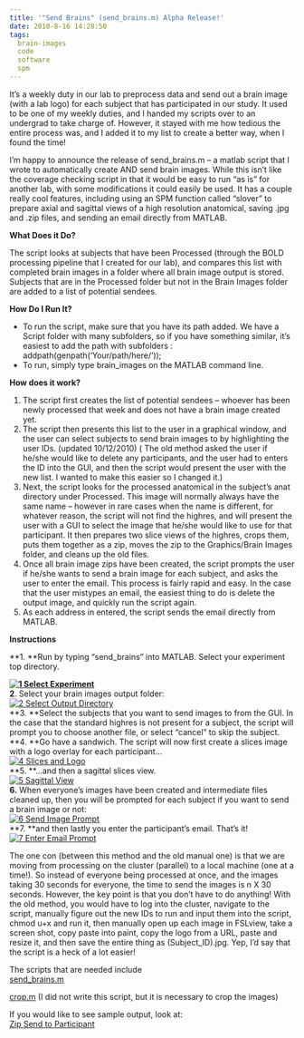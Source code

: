 ```yaml
---
title: '"Send Brains" (send_brains.m) Alpha Release!'
date: 2010-8-16 14:28:50
tags:
  brain-images
  code
  software
  spm
---
```



It’s a weekly duty in our lab to preprocess data and send out a brain image (with a lab logo) for each subject that has participated in our study. It used to be one of my weekly duties, and I handed my scripts over to an undergrad to take charge of. However, it stayed with me how tedious the entire process was, and I added it to my list to create a better way, when I found the time!

I’m happy to announce the release of send_brains.m – a matlab script that I wrote to automatically create AND send brain images. While this isn’t like the coverage checking script in that it would be easy to run “as is” for another lab, with some modifications it could easily be used. It has a couple really cool features, including using an SPM function called “slover” to prepare axial and sagittal views of a high resolution anatomical, saving .jpg and .zip files, and sending an email directly from MATLAB.

**What Does it Do?**

The script looks at subjects that have been Processed (through the BOLD processing pipeline that I created for our lab), and compares this list with completed brain images in a folder where all brain image output is stored. Subjects that are in the Processed folder but not in the Brain Images folder are added to a list of potential sendees.

**How Do I Run It?**

- To run the script, make sure that you have its path added. We have a Script folder with many subfolders, so if you have something similar, it’s easiest to add the path with subfolders : addpath(genpath(‘Your/path/here/’));
- To run, simply type brain_images on the MATLAB command line.

**How does it work?**

1. The script first creates the list of potential sendees – whoever has been newly processed that week and does not have a brain image created yet.
2. The script then presents this list to the user in a graphical window, and the user can select subjects to send brain images to by highlighting the user IDs. (updated 10/12/2010) ( The old method asked the user if he/she would like to delete any participants, and the user had to enters the ID into the GUI, and then the script would present the user with the new list. I wanted to make this easier so I changed it.)
3. Next, the script looks for the processed anatomical in the subject’s anat directory under Processed. This image will normally always have the same name – however in rare cases when the name is different, for whatever reason, the script will not find the highres, and will present the user with a GUI to select the image that he/she would like to use for that participant. It then prepares two slice views of the highres, crops them, puts them together as a zip, moves the zip to the Graphics/Brain Images folder, and cleans up the old files.
4. Once all brain image zips have been created, the script prompts the user if he/she wants to send a brain image for each subject, and asks the user to enter the email. This process is fairly rapid and easy. In the case that the user mistypes an email, the easiest thing to do is delete the output image, and quickly run the script again.
5. As each address in entered, the script sends the email directly from MATLAB.

**Instructions**

**1. **Run by typing “send_brains” into MATLAB. Select your experiment top directory.

**[![](http://www.vsoch.com/blog/wp-content/uploads/2010/08/1-Select-Experimentjpg-300x293.jpg "1 Select Experiment")](http://www.vsoch.com/blog/wp-content/uploads/2010/08/1-Select-Experimentjpg.jpg)**  
**2**. Select your brain images output folder:  
[![](http://www.vsoch.com/blog/wp-content/uploads/2010/08/2-Select-Output-Directory-300x240.jpg "2 Select Output Directory")](http://www.vsoch.com/blog/wp-content/uploads/2010/08/2-Select-Output-Directory.jpg)  
**3. **Select the subjects that you want to send images to from the GUI. In the case that the standard highres is not present for a subject, the script will prompt you to choose another file, or select “cancel” to skip the subject.  
**4. **Go have a sandwich. The script will now first create a slices image with a logo overlay for each participant…  
[![](http://www.vsoch.com/blog/wp-content/uploads/2010/08/4-Slices-and-Logo-199x300.jpg "4 Slices and Logo")](http://www.vsoch.com/blog/wp-content/uploads/2010/08/4-Slices-and-Logo.jpg)  
**5. **…and then a sagittal slices view.  
[![](http://www.vsoch.com/blog/wp-content/uploads/2010/08/5-Sagittal-View-240x300.jpg "5 Sagittal View")](http://www.vsoch.com/blog/wp-content/uploads/2010/08/5-Sagittal-View.jpg)  
**6.** When everyone’s images have been created and intermediate files cleaned up, then you will be prompted for each subject if you want to send a brain image or not:  
[![](http://www.vsoch.com/blog/wp-content/uploads/2010/08/6-Send-Image-Prompt-300x195.jpg "6 Send Image Prompt")](http://www.vsoch.com/blog/wp-content/uploads/2010/08/6-Send-Image-Prompt.jpg)  
**7. **and then lastly you enter the participant’s email. That’s it!  
[![](http://www.vsoch.com/blog/wp-content/uploads/2010/08/7-Enter-Email-Prompt-300x215.jpg "7 Enter Email Prompt")](http://www.vsoch.com/blog/wp-content/uploads/2010/08/7-Enter-Email-Prompt.jpg)

The one con (between this method and the old manual one) is that we are moving from processing on the cluster (parallel) to a local machine (one at a time!). So instead of everyone being processed at once, and the images taking 30 seconds for everyone, the time to send the images is n X 30 seconds. However, the key point is that you don’t have to do anything! With the old method, you would have to log into the cluster, navigate to the script, manually figure out the new IDs to run and input them into the script, chmod u+x and run it, then manually open up each image in FSLview, take a screen shot, copy paste into paint, copy the logo from a URL, paste and resize it, and then save the entire thing as (Subject_ID).jpg. Yep, I’d say that the script is a heck of a lot easier!

The scripts that are needed include  
[send_brains.m](https://gist.github.com/vsoch/8251564#file-send_brains-m)

[crop.m](http://vsoch.com/LONG/Vanessa/MATLAB/Send%20Brains/crop.m) (I did not write this script, but it is necessary to crop the images)

If you would like to see sample output, look at:  
[Zip Send to Participant](http://vsoch.comLONG/Vanessa/MATLAB/Send%20Brains/22222.ZIP)


